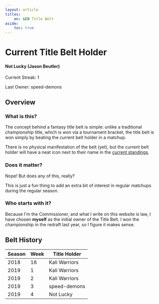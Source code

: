 ```yaml
---
layout: article
titles:
    en: &EN Title Belt
aside:
    toc: true
---
```


# Current Title Belt Holder

<div class="item">
  <div class="item__image">
    <!-- <img class="image image--sm circle" src="/misc/assets/svg/philippines.svg"/> -->
  </div>
  <div class="item__content">
    <div class="item__header">
      <h4>Not Lucky (Jason Beutler)</h4>
      <p>Current Streak: 1</p>
      <p>Last Owner: speed-demons</p>
    </div>
  </div>
</div>

## Overview

### What is this?

The concept behind a fantasy title belt is simple: unlike a traditional championship title, which is won via a tournament bracket, the title belt is won simply by beating the current belt holder in a matchup.

There is no physical manifestation of the belt (yet), but the current belt holder will have a neat icon next to their name in the [current standings](/misc/standings.html).

### Does it matter?

Nope! But does any of this, really?

This is just a fun thing to add an extra bit of interest in regular matchups during the regular season.

### Who starts with it?

Because I'm the Commissioner, and what I write on this website is law, I have chosen **myself** as the initial owner of the Title Belt. I won the championship in the redraft last year, so I figure it makes sense.

## Belt History

| Season | Week | Title Holder  |
| ------ | ---- | ------------- |
| 2018   | 16   | Kali Warriors |
| 2019   | 1    | Kali Warriors |
| 2019   | 2    | Kali Warriors |
| 2019   | 3    | speed-demons  |
| 2019   | 4    | Not Lucky     |
